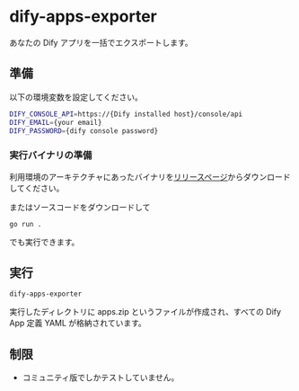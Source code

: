 # dify-apps-exporter

あなたの Dify アプリを一括でエクスポートします。

## 準備

以下の環境変数を設定してください。

```sh
DIFY_CONSOLE_API=https://{Dify installed host}/console/api
DIFY_EMAIL={your email}
DIFY_PASSWORD={dify console password}
```

### 実行バイナリの準備

利用環境のアーキテクチャにあったバイナリを[リリースページ](https://github.com/kkazuo/dify-apps-exporter/releases)からダウンロードしてください。

またはソースコードをダウンロードして

    go run .

でも実行できます。

## 実行

    dify-apps-exporter

実行したディレクトリに apps.zip というファイルが作成され、すべての Dify App 定義 YAML が格納されています。

## 制限

* コミュニティ版でしかテストしていません。

